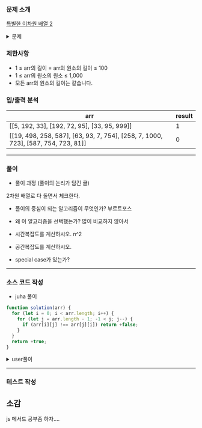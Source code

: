 ### 문제 소개

[특별한 이차원 배열 2](https://school.programmers.co.kr/learn/courses/30/lessons/181831)

<details>
<summary>문제</summary>
<div markdown="1">

n × n 크기의 이차원 배열 arr이 매개변수로 주어질 때,
arr이 다음을 만족하면 1을 아니라면 0을 return 하는 solution 함수를 작성해 주세요.

0 ≤ i, j < n인 정수 i, j에 대하여 arr[i][j] = arr[j][i]

</div>
</details>

### 제한사항

- 1 ≤ arr의 길이 = arr의 원소의 길이 ≤ 100
- 1 ≤ arr의 원소의 원소 ≤ 1,000
- 모든 arr의 원소의 길이는 같습니다.

### 입/출력 분석

| arr                                                                               | result |
| --------------------------------------------------------------------------------- | ------ |
| [[5, 192, 33], [192, 72, 95], [33, 95, 999]]                                      | 1      |
| [[19, 498, 258, 587], [63, 93, 7, 754], [258, 7, 1000, 723], [587, 754, 723, 81]] | 0      |

---

### 풀이

- 풀이 과정 (풀이의 논리가 담긴 글)

2차원 배열로 다 돌면서 체크한다.

- 풀이의 중심이 되는 알고리즘이 무엇인가?
  부르트포스

- 왜 이 알고리즘을 선택했는가?
  많이 비교하지 않아서

- 시간복잡도를 계산하시오.
  n^2
- 공간복잡도를 계산하시오.

- special case가 있는가?

---

### 소스 코드 작성

- juha 풀이

```js
function solution(arr) {
  for (let i = 0; i < arr.length; i++) {
    for (let j = arr.length - 1; -1 < j; j--) {
      if (arr[i][j] !== arr[j][i]) return +false;
    }
  }
  return +true;
}
```

<details>
<summary>user풀이</summary>
<div markdown="2">

```js
function solution(arr) {
  return arr.every((r, i) => r.every((_, j) => arr[i][j] === arr[j][i]))
    ? 1
    : 0;
}
```

</div>
</details>

---

### 테스트 작성

## 소감

js 메서드 공부좀 하자....
